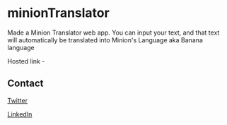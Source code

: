 # minionTranslator

Made a Minion Translator web app. You can input your text, and that text will automatically be translated into Minion's Language aka Banana language 

Hosted link - 


## Contact 
[Twitter](https://twitter.com/_kpavan)

[LinkedIn](https://www.linkedin.com/in/kulkarni-pavan/)